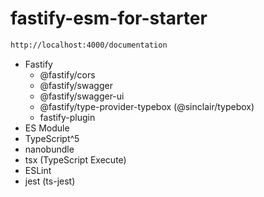 # fastify-esm-for-starter

```bash
http://localhost:4000/documentation
```

- Fastify
  - @fastify/cors
  - @fastify/swagger
  - @fastify/swagger-ui
  - @fastify/type-provider-typebox (@sinclair/typebox)
  - fastify-plugin
- ES Module
- TypeScript^5
- nanobundle
- tsx (TypeScript Execute)
- ESLint
- jest (ts-jest)
